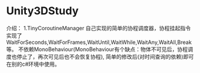 # Unity3DStudy
介绍：
1.TinyCoroutineManager
   自己实现的简单的协程调度器，协程挂起指令实现了WaitForSeconds,WaitForFrames,WaitUntil,WaitWhile,WaitAny,WaitAll,Break等。
   不依赖MonoBehaviour(MonoBehaviour有个缺点：物体不可见后，协程调度也停止了，再次可见后也不会恢复协程), 
   简单的修改后(对时间查询的依赖)即可在别的c#环境中使用。
